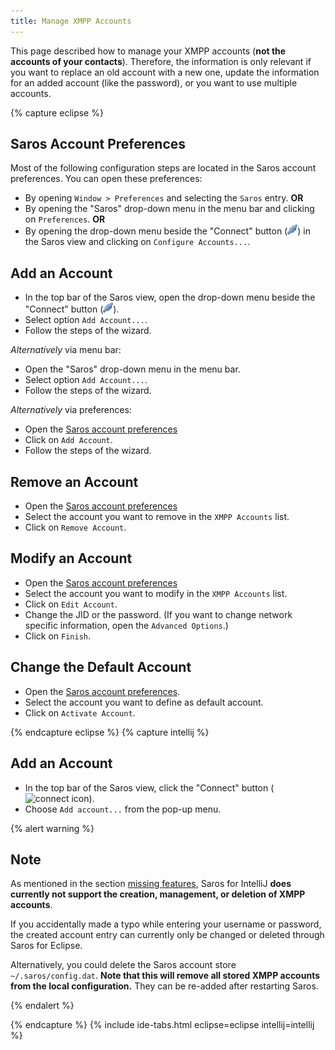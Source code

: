 ```yaml
---
title: Manage XMPP Accounts
---
```


This page described how to manage your XMPP accounts (**not the accounts of your contacts**).
Therefore, the information is only relevant if you want to replace an old account with a new one,
update the information for an added account (like the password), or you want to use multiple accounts.

{% capture eclipse %}
## Saros Account Preferences

Most of the following configuration steps are located in the
Saros account preferences. You can open these preferences:
* By opening `Window > Preferences` and selecting the `Saros` entry. **OR**
* By opening the "Saros" drop-down menu in the menu bar and clicking on `Preferences`. **OR**
* By opening the drop-down menu beside the "Connect" button (![connect icon](../images/icons/connect.png)) in the Saros view
  and clicking on `Configure Accounts...`.

## Add an Account

- In the top bar of the Saros view, open the drop-down menu beside the "Connect" button (![connect icon](../images/icons/connect.png)).
- Select option `Add Account...`.
- Follow the steps of the wizard.

*Alternatively* via menu bar:

- Open the "Saros" drop-down menu in the menu bar.
- Select option `Add Account...`.
- Follow the steps of the wizard.

*Alternatively* via preferences:

- Open the [Saros account preferences](#saros-account-preferences)
- Click on `Add Account`.
- Follow the steps of the wizard.

## Remove an Account

- Open the [Saros account preferences](#saros-account-preferences)
- Select the account you want to remove in the `XMPP Accounts` list.
- Click on `Remove Account`.

## Modify an Account

- Open the [Saros account preferences](#saros-account-preferences)
- Select the account you want to modify in the `XMPP Accounts` list.
- Click on `Edit Account`.
- Change the JID or the password. (If you want to change network specific information, open the `Advanced Options`.)
- Click on `Finish`.

## Change the Default Account

- Open the [Saros account preferences](#saros-account-preferences).
- Select the account you want to define as default account.
- Click on `Activate Account`.

{% endcapture eclipse %}
{% capture intellij %}
## Add an Account

- In the top bar of the Saros view, click the "Connect" button (![connect icon](images/icons/connect.png)).
- Choose `Add account...` from the pop-up menu.

{% alert warning %}
## Note
As mentioned in the section [missing features](/releases/saros-i_0.2.2.html#missing-features), Saros for IntelliJ **does currently not support the creation, management, or deletion of XMPP accounts**.

If you accidentally made a typo while entering your username or password, the created account entry can currently only be changed or deleted through Saros for Eclipse.

Alternatively, you could delete the Saros account store `~/.saros/config.dat`. **Note that this will remove all stored XMPP accounts from the local configuration.** They can be re-added after restarting Saros.

{% endalert %}

{% endcapture %}
{% include ide-tabs.html eclipse=eclipse intellij=intellij %}
